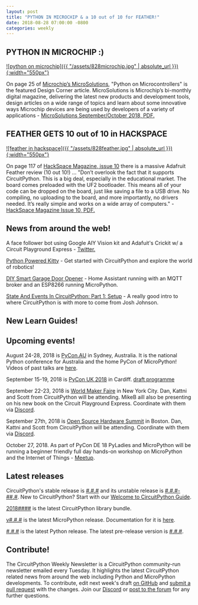 ```yaml
---
layout: post
title: "PYTHON IN MICROCHIP & a 10 out of 10 for FEATHER!"
date: 2018-08-28 07:00:00 -0800
categories: weekly
---
```


## PYTHON IN MICROCHIP :)

[![python on microchip]({{ "/assets/828microchip.jpg" | absolute_url }}){:width="550px"}](http://ww1.microchip.com/downloads/en/DeviceDoc/MicroSolutions_September_October_2018.pdf)

On page 25 of [Microchip’s MicroSolutions](http://www.microchip.com/about-us/microsolutions-enewsletter), "Python on Microcontrollers" is the featured Design Corner article. MicroSolutions is Microchip’s bi-monthly digital magazine, delivering the latest new products and development tools, design articles on a wide range of topics and learn about some innovative ways Microchip devices are being used by developers of a variety of applications - [MicroSolutions September/October 2018, PDF.](http://ww1.microchip.com/downloads/en/DeviceDoc/MicroSolutions_September_October_2018.pdf)

## FEATHER GETS 10 out of 10 in HACKSPACE

[![feather in hackspace]({{ "/assets/828feather.jpg" | absolute_url }}){:width="550px"}](https://s3-eu-west-1.amazonaws.com/rpi-magazines/issues/full_pdfs/000/000/018/original/HackSpaceMag10.pdf)

On page 117 of [HackSpace Magazine, issue 10](https://hackspace.raspberrypi.org/issues/10) there is a massive Adafruit Feather review (10 out 10!) ... "Don’t overlook the fact that it supports CircuitPython. This is a big deal, especially in the educational market. The board comes preloaded with the UF2 bootloader. This means all of your code can be dropped on the board, just like saving a file to a USB drive. No compiling, no uploading to the board, and more importantly, no drivers needed. It’s really simple and works on a wide array of computers." - [HackSpace Magazine Issue 10, PDF.](https://s3-eu-west-1.amazonaws.com/rpi-magazines/issues/full_pdfs/000/000/018/original/HackSpaceMag10.pdf)

## News from around the web!

A face follower bot using Google AIY Vision kit and Adafuit's Crickit w/ a Circuit Playground Express - [Twitter.](https://twitter.com/bbtinkerer/status/1033873721440657408?s=11)

[Python Powered Kitty](http://codekitty.org/#intro) - Get started with CircuitPython and explore the world of robotics!

[DIY Smart Garage Door Opener](https://selfhostedhome.com/diy-smart-garage-door-opener/) - Home Assistant running with an MQTT broker and an ESP8266 running MicroPython.

[State And Events In CircuitPython: Part 1: Setup](https://jjmojojjmojo.github.io/circuitpython-state-part-1.html) - A really good intro to where CircuitPython is with more to come from Josh Johnson.

## New Learn Guides!

## Upcoming events!

August 24-28, 2018 is [PyCon.AU](https://2018.pycon-au.org/) in Sydney, Australia. It is the national Python conference for Australia and the home PyCon of MicroPython! Videos of past talks are [here](https://www.youtube.com/user/PyConAU).

September 15-19, 2018 is [PyCon UK 2018](https://2018.pyconuk.org/) in Cardiff. [draft programme](https://2018.pyconuk.org/programme/)

September 22-23, 2018 is [World Maker Faire](https://makerfaire.com/new-york/) in New York City. Dan, Kattni and Scott from CircuitPython will be attending. MikeB aill also be presenting on his new book on the Circuit Playground Express. Coordinate with them via [Discord](https://adafru.it/discord).

September 27th, 2018 is [Open Source Hardware Summit](https://2018.oshwa.org/) in Boston. Dan, Kattni and Scott from CircuitPython will be attending. Coordinate with them via [Discord](https://adafru.it/discord).

October 27, 2018. As part of PyCon DE 18 PyLadies and MicroPython will be running a beginner friendly full day hands-on workshop on MicroPython and the Internet of Things - [Meetup](https://www.meetup.com/de-DE/PyData-Suedwest/events/253574767/).

## Latest releases

CircuitPython's stable release is [#.#.#](https://github.com/adafruit/circuitpython/releases/latest) and its unstable release is [#.#.#-##.#](https://github.com/adafruit/circuitpython/releases). New to CircuitPython? Start with our [Welcome to CircuitPython Guide](https://learn.adafruit.com/welcome-to-circuitpython).

[2018####](https://github.com/adafruit/Adafruit_CircuitPython_Bundle/releases/latest) is the latest CircuitPython library bundle.

[v#.#.#](https://micropython.org/download) is the latest MicroPython release. Documentation for it is [here](http://docs.micropython.org/en/latest/pyboard/).

[#.#.#](https://www.python.org/downloads/) is the latest Python release. The latest pre-release version is [#.#.#](https://www.python.org/download/pre-releases/).

## Contribute!

The CircuitPython Weekly Newsletter is a CircuitPython community-run newsletter emailed every Tuesday. It highlights the latest CircuitPython related news from around the web including Python and MicroPython developments. To contribute, edit next week's draft [on GitHub](https://github.com/adafruit/circuitpython-weekly-newsletter/tree/gh-pages/_drafts) and [submit a pull request](https://help.github.com/articles/editing-files-in-your-repository/) with the changes. Join our [Discord](https://adafru.it/discord) or [post to the forum](https://forums.adafruit.com/viewforum.php?f=60) for any further questions.
